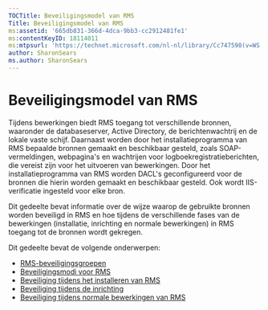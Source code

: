 ```yaml
---
TOCTitle: Beveiligingsmodel van RMS
Title: Beveiligingsmodel van RMS
ms:assetid: '665db831-366d-4dca-9bb3-cc2912481fe1'
ms:contentKeyID: 18114011
ms:mtpsurl: 'https://technet.microsoft.com/nl-nl/library/Cc747598(v=WS.10)'
author: SharonSears
ms.author: SharonSears
---
```


Beveiligingsmodel van RMS
=========================

Tijdens bewerkingen biedt RMS toegang tot verschillende bronnen, waaronder de databaseserver, Active Directory, de berichtenwachtrij en de lokale vaste schijf. Daarnaast worden door het installatieprogramma van RMS bepaalde bronnen gemaakt en beschikbaar gesteld, zoals SOAP-vermeldingen, webpagina's en wachtrijen voor logboekregistratieberichten, die vereist zijn voor het uitvoeren van bewerkingen. Door het installatieprogramma van RMS worden DACL's geconfigureerd voor de bronnen die hierin worden gemaakt en beschikbaar gesteld. Ook wordt IIS-verificatie ingesteld voor elke bron.

Dit gedeelte bevat informatie over de wijze waarop de gebruikte bronnen worden beveiligd in RMS en hoe tijdens de verschillende fases van de bewerkingen (installatie, inrichting en normale bewerkingen) in RMS toegang tot de bronnen wordt gekregen.

Dit gedeelte bevat de volgende onderwerpen:

-   [RMS-beveiligingsgroepen](https://technet.microsoft.com/25749a83-8c12-48ec-96ad-296d31fd55d4)
-   [Beveiligingsmodi voor RMS](https://technet.microsoft.com/d7792293-5bb2-4232-9d48-e81e87ab6219)
-   [Beveiliging tijdens het installeren van RMS](https://technet.microsoft.com/0a3d40b2-f27e-4e63-baff-a9c8433f5f91)
-   [Beveiliging tijdens de inrichting](https://technet.microsoft.com/9f1282c5-5642-4870-a9a4-c3a485f8ff76)
-   [Beveiliging tijdens normale bewerkingen van RMS](https://technet.microsoft.com/98f3d584-6320-4aa1-9959-7133cfdb6df7)
